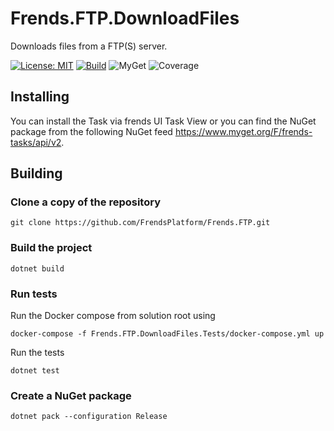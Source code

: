 # Frends.FTP.DownloadFiles
Downloads files from a FTP(S) server.

[![License: MIT](https://img.shields.io/badge/License-MIT-green.svg)](https://opensource.org/licenses/MIT)
[![Build](https://github.com/FrendsPlatform/Frends.FTP/actions/workflows/DownloadFiles_build_and_test_on_main.yml/badge.svg)](https://github.com/FrendsPlatform/Frends.FTP/actions)
![MyGet](https://img.shields.io/myget/frends-tasks/v/Frends.FTP.DownloadFiles)
![Coverage](https://app-github-custom-badges.azurewebsites.net/Badge?key=FrendsPlatform/Frends.FTP/Frends.FTP.DownloadFiles|main)

## Installing

You can install the Task via frends UI Task View or you can find the NuGet package from the following NuGet feed
https://www.myget.org/F/frends-tasks/api/v2.

## Building

### Clone a copy of the repository

`git clone https://github.com/FrendsPlatform/Frends.FTP.git`

### Build the project

`dotnet build`

### Run tests

Run the Docker compose from solution root using

`docker-compose -f Frends.FTP.DownloadFiles.Tests/docker-compose.yml up`

Run the tests

`dotnet test`

### Create a NuGet package

`dotnet pack --configuration Release`
